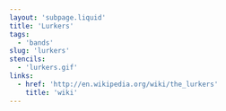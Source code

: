 ```yaml
---
layout: 'subpage.liquid'
title: 'Lurkers'
tags:
  - 'bands'
slug: 'lurkers'
stencils:
  - 'lurkers.gif'
links:
  - href: 'http://en.wikipedia.org/wiki/the_lurkers'
    title: 'wiki'
---
```

